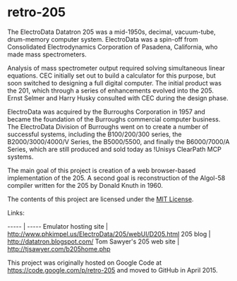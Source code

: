 # retro-205

The ElectroData Datatron 205 was a mid-1950s, decimal, vacuum-tube, drum-memory computer system. ElectroData was a spin-off from Consolidated Electrodynamics Corporation of Pasadena, California, who made mass spectrometers.

Analysis of mass spectrometer output required solving simultaneous linear equations. CEC initially set out to build a calculator for this purpose, but soon switched to designing a full digital computer. The initial product was the 201, which through a series of enhancements evolved into the 205. Ernst Selmer and Harry Husky consulted with CEC during the design phase.

ElectroData was acquired by the Burroughs Corporation in 1957 and became the foundation of the Burroughs commercial computer business. The ElectroData Division of Burroughs went on to create a number of successful systems, including the B100/200/300 series, the B2000/3000/4000/V Series, the B5000/5500, and finally the B6000/7000/A Series, which are still produced and sold today as !Unisys ClearPath MCP systems.

The main goal of this project is creation of a web browser-based implementation of the 205. A second goal is reconstruction of the Algol-58 compiler written for the 205 by Donald Knuth in 1960.

The contents of this project are licensed under the [MIT License](http://www.opensource.org/licenses/mit-license.php).

Links:

----- | -----
Emulator hosting site | http://www.phkimpel.us/ElectroData/205/webUI/D205.html
205 blog | http://datatron.blogspot.com/
Tom Sawyer's 205 web site | http://tjsawyer.com/b205home.php


This project was originally hosted on Google Code at https://code.google.com/p/retro-205 and moved to GitHub in April 2015.
